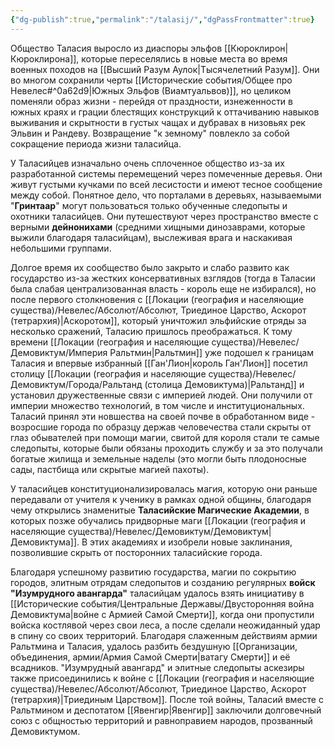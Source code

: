 ```yaml
---
{"dg-publish":true,"permalink":"/talasij/","dgPassFrontmatter":true}
---
```


Общество Таласия выросло из диаспоры эльфов [[Кюроклирон\|Кюроклирона]], которые переселялись в новые места во время военных походов на [[Высший Разум Аулок\|Тысячелетний Разум]].
Они во многом сохранили черты [[Исторические события/Общее про Невелес#^0a62d9\|Южных Эльфов (Виамтуальвов)]], но целиком поменяли образ жизни - перейдя от праздности, изнеженности в южных краях и грации блестящих конструкций к оттачиванию навыков выживания и скрытности в густых чащах и дубравах в низовьях рек Эльвин и Рандеву. Возвращение "к земному" повлекло за собой сокращение периода жизни таласийца.

У Таласийцев изначально очень сплоченное общество из-за их разработанной системы перемещений через помеченные деревья. Они живут густыми кучками по всей лесистости и имеют тесное сообщение между собой. Понятное дело, что порталами в деревьях, называемыми "**Гринтаар**" могут пользоваться только обученные следопыты и охотники таласийцев. Они путешествуют через пространство вместе с верными **дейнонихами** (средними хищными динозаврами, которые выжили благодаря таласийцам), выслеживая врага и наскакивая небольшими группами.

Долгое время их сообщество было закрыто и слабо развито как государство из-за жестких консервативных взглядов (тогда в Таласии была слабая централизованная власть - король еще не избирался), но после первого столкновения с [[Локации (география и населяющие существа)/Невелес/Абсолют/Абсолют, Триединое Царство, Аскорот (тетрархия)\|Аскоротом]], который уничтожил эльфийские отряды за несколько сражений, Таласию пришлось преображаться. К тому времени [[Локации (география и населяющие существа)/Невелес/Демовиктум/Империя Ральтмин\|Ральтмин]] уже подошел к границам Таласия и впервые избранный [[Ган'Лион\|король Ган'Лион]] посетил столицу [[Локации (география и населяющие существа)/Невелес/Демовиктум/Города/Ральтанд (столица Демовиктума)\|Ральтанд]] и установил дружественные связи с империей людей. Они получили от империи множество технологий, в том числе и институциональных. Таласий принял эти новшества на своей почве в обработанном виде - возросшие города по образцу держав человечества стали скрыты от глаз обывателей при помощи магии, свитой для короля стали те самые следопыты, которые были обязаны проходить службу и за это получали богатые жилища и земельные наделы (это могли быть плодоносные сады, пастбища или скрытые магией пахоты). 

У таласийцев конституционализировалась магия, которую они раньше передавали от учителя к ученику в рамках одной общины, благодаря чему открылись знаменитые **Таласийские Магические Академии**, в которых позже обучались придворные маги [[Локации (география и населяющие существа)/Невелес/Демовиктум/Демовиктум\|Демовиктума]]. В этих академиях и изобрели новые заклинания, позволившие скрыть от посторонних таласийские города.

Благодаря успешному развитию государства, магии по сокрытию городов, элитным отрядам следопытов и созданию регулярных **войск "Изумрудного авангарда"** таласийцам удалось взять инициативу в [[Исторические события/Центральные Державы/Двусторонняя война Демовиктума\|войне с Армией Самой Смерти]], когда они пропустили войска костлявой через свои леса, а после сделали неожиданный удар в спину со своих территорий. Благодаря слаженным действиям армии Ральтмина и Таласия, удалось разбить бездушную [[Организации, объединения, армии/Армия Самой Смерти\|ватагу Смерти]] и её всадников. "Изумрудный авангард" и элитные следопыты аскезиры также присоединились к войне с [[Локации (география и населяющие существа)/Невелес/Абсолют/Абсолют, Триединое Царство, Аскорот (тетрархия)\|Триединым Царством]].
После той войны, Таласий вместе с Ральтмином и деспотатом [[Явенгир\|Явенгир]] заключили долговечный союз с общностью территорий и равноправием народов, прозванный Демовиктумом.
